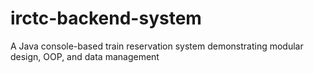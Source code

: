 # irctc-backend-system
A Java console-based train reservation system demonstrating modular design, OOP, and data management
